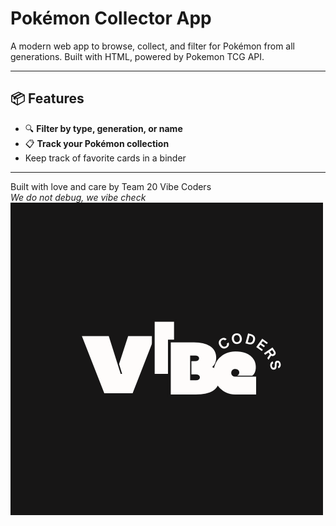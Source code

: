 # Pokémon Collector App

A modern web app to browse, collect, and filter for Pokémon from all generations. Built with HTML, powered by Pokemon TCG API.

---

## 📦 Features

- 🔍 **Filter by type, generation, or name**
- 📋 **Track your Pokémon collection**
- Keep track of favorite cards in a binder

---

Built with love and care by Team 20 Vibe Coders  
*We do not debug, we vibe check*
![Team Logo](admin/branding/darklogo.png)

